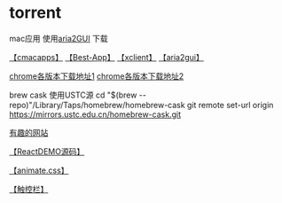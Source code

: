 # torrent
mac应用 使用[aria2GUI](https://www.baidu.com/s?ie=utf-8&f=8&rsv_bp=1&rsv_idx=1&tn=95473117_hao_pg&wd=aria2gui&oq=aria2gui&rsv_pq=ff13d9b200012b23&rsv_t=d998Sh0JRC%2F9gmIeiCgRkwbfjVKV7fW9PZP5kBE%2BhssuTw1OW%2BlgmpRgWzuCXKaeVjtBHQ0g&rqlang=cn&rsv_enter=0) 下载

[【cmacapps】](https://cmacapps.com/) 
[【Best-App】](https://github.com/hzlzh/Best-App)
[【xclient】](http://xclient.info/?t=098a70a236e900d04fa2bb73d093a25aa574663a)
[【aria2gui】](https://www.baidu.com/s?ie=utf-8&f=8&rsv_bp=1&rsv_idx=1&tn=95473117_hao_pg&wd=aria2gui&oq=aria2gui&rsv_pq=ff13d9b200012b23&rsv_t=d998Sh0JRC%2F9gmIeiCgRkwbfjVKV7fW9PZP5kBE%2BhssuTw1OW%2BlgmpRgWzuCXKaeVjtBHQ0g&rqlang=cn&rsv_enter=0)

[chrome各版本下载地址1](https://www.chromedownloads.net/)
[chrome各版本下载地址2](https://api.shuax.com/tools/getchrome)

brew cask 使用USTC源
cd "$(brew --repo)"/Library/Taps/homebrew/homebrew-cask
git remote set-url origin https://mirrors.ustc.edu.cn/homebrew-cask.git

[有趣的网站](https://dribbble.com/)

[【ReactDEMO源码】](https://codesandbox.io/s/6n20nrzlxz)

[【animate.css】](https://daneden.github.io/animate.css/)

[【触控栏】](http://julianthayn.com/release-notes)
